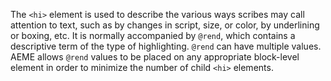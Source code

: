 The `<hi>` element is used to describe the various ways scribes may call attention to text, such as by changes in script, size, or color, by underlining or boxing, etc. It is normally accompanied by `@rend`, which contains a descriptive term of the type of highlighting. `@rend` can have multiple values. AEME allows `@rend` values to be placed on any appropriate block-level element in order to minimize the number of child `<hi>` elements.